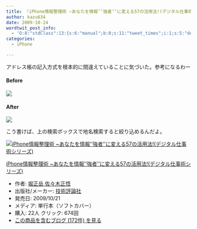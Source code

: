 ```yaml
---
title: 『iPhone情報整理術 ~あなたを情報’’強者’’に変える57の活用法!(デジタル仕事術シリーズ)』で学んだこと (1)
author: kazu634
date: 2009-10-24
wordtwit_post_info:
  - 'O:8:"stdClass":13:{s:6:"manual";b:0;s:11:"tweet_times";i:1;s:5:"delay";i:0;s:7:"enabled";i:1;s:10:"separation";s:2:"60";s:7:"version";s:3:"3.7";s:14:"tweet_template";b:0;s:6:"status";i:2;s:6:"result";a:0:{}s:13:"tweet_counter";i:2;s:13:"tweet_log_ids";a:1:{i:0;i:4861;}s:9:"hash_tags";a:0:{}s:8:"accounts";a:1:{i:0;s:7:"kazu634";}}'
categories:
  - iPhone

---
```

<div class="section">
<p>
    アドレス帳の記入方式を根本的に間違えていることに気づいた。参考になるわー
</p>
  
<h4>
    Before
</h4>
  
<p>
<center>
</center>
</p>
  
<p>
<a href="http://flickr.com/photos/42332031@N02/4038716129/" onclick="__gaTracker('send', 'event', 'outbound-article', 'http://flickr.com/photos/42332031@N02/4038716129/', '');" title="Address変更前"><img src="http://farm3.static.flickr.com/2614/4038716129_2c25595a36.jpg" /></a>
</p></p> 
  
<h4>
    After
</h4>
  
<p>
<center>
</center>
</p>
  
<p>
<a href="http://flickr.com/photos/42332031@N02/4039465944/" onclick="__gaTracker('send', 'event', 'outbound-article', 'http://flickr.com/photos/42332031@N02/4039465944/', '');" title="Address変更後"><img src="http://farm3.static.flickr.com/2426/4039465944_0bcf9b47ef.jpg" /></a>
</p></p> 
  
<p>
    こう書けば、上の検索ボックスで地名検索すると絞り込めるんだよ。
</p>
  
<div class="hatena-asin-detail">
<a href="http://www.amazon.co.jp/dp/4774140279/?tag=hatena_st1-22&ascsubtag=d-7ibv" onclick="__gaTracker('send', 'event', 'outbound-article', 'http://www.amazon.co.jp/dp/4774140279/?tag=hatena_st1-22&ascsubtag=d-7ibv', '');"><img src="https://images-na.ssl-images-amazon.com/images/I/51CivrBHhfL._SL160_.jpg" class="hatena-asin-detail-image" alt="iPhone情報整理術 ~あなたを情報’’強者’’に変える57の活用法!(デジタル仕事術シリーズ)" title="iPhone情報整理術 ~あなたを情報’’強者’’に変える57の活用法!(デジタル仕事術シリーズ)" /></a></p> 
    
<div class="hatena-asin-detail-info">
<p class="hatena-asin-detail-title">
<a href="http://www.amazon.co.jp/dp/4774140279/?tag=hatena_st1-22&ascsubtag=d-7ibv" onclick="__gaTracker('send', 'event', 'outbound-article', 'http://www.amazon.co.jp/dp/4774140279/?tag=hatena_st1-22&ascsubtag=d-7ibv', 'iPhone情報整理術 ~あなたを情報’’強者’’に変える57の活用法!(デジタル仕事術シリーズ)');">iPhone情報整理術 ~あなたを情報’’強者’’に変える57の活用法!(デジタル仕事術シリーズ)</a>
</p>
      
<ul>
<li>
<span class="hatena-asin-detail-label">作者:</span> <a href="http://d.hatena.ne.jp/keyword/%CB%D9%C0%B5%B3%D9" onclick="__gaTracker('send', 'event', 'outbound-article', 'http://d.hatena.ne.jp/keyword/%CB%D9%C0%B5%B3%D9', '堀正岳');" class="keyword">堀正岳</a>,<a href="http://d.hatena.ne.jp/keyword/%BA%B4%A1%B9%CC%DA%C0%B5%B8%E7" onclick="__gaTracker('send', 'event', 'outbound-article', 'http://d.hatena.ne.jp/keyword/%BA%B4%A1%B9%CC%DA%C0%B5%B8%E7', '佐々木正悟');" class="keyword">佐々木正悟</a>
</li>
<li>
<span class="hatena-asin-detail-label">出版社/メーカー:</span> <a href="http://d.hatena.ne.jp/keyword/%B5%BB%BD%D1%C9%BE%CF%C0%BC%D2" onclick="__gaTracker('send', 'event', 'outbound-article', 'http://d.hatena.ne.jp/keyword/%B5%BB%BD%D1%C9%BE%CF%C0%BC%D2', '技術評論社');" class="keyword">技術評論社</a>
</li>
<li>
<span class="hatena-asin-detail-label">発売日:</span> 2009/10/21
</li>
<li>
<span class="hatena-asin-detail-label">メディア:</span> 単行本（ソフトカバー）
</li>
<li>
<span class="hatena-asin-detail-label">購入</span>: 22人 <span class="hatena-asin-detail-label">クリック</span>: 674回
</li>
<li>
<a href="http://d.hatena.ne.jp/asin/4774140279" onclick="__gaTracker('send', 'event', 'outbound-article', 'http://d.hatena.ne.jp/asin/4774140279', 'この商品を含むブログ (172件) を見る');" target="_blank">この商品を含むブログ (172件) を見る</a>
</li>
</ul>
</div>
    
<div class="hatena-asin-detail-foot">
</div>
</div>
</div>
